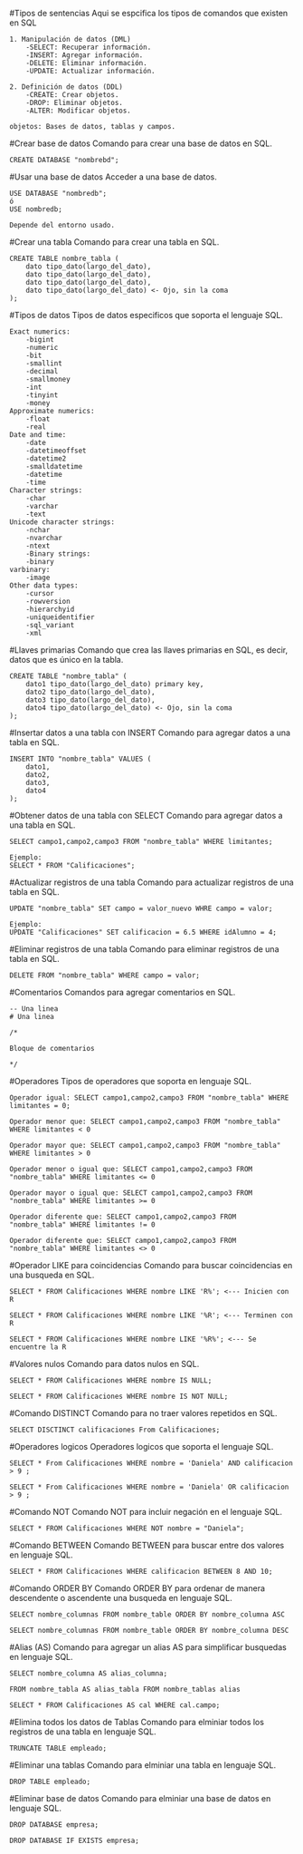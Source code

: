 #Tipos de sentencias
Aqui se espcifica los tipos de comandos que existen en SQL

```
1. Manipulación de datos (DML)
    -SELECT: Recuperar información.
    -INSERT: Agregar información.
    -DELETE: Eliminar información.
    -UPDATE: Actualizar información.
    
2. Definición de datos (DDL)
    -CREATE: Crear objetos.
    -DROP: Eliminar objetos.
    -ALTER: Modificar objetos.

objetos: Bases de datos, tablas y campos.
```

#Crear base de datos
Comando para crear una base de datos en SQL.

```
CREATE DATABASE "nombrebd";
```

#Usar una base de datos
Acceder a una base de datos.

```
USE DATABASE "nombredb";
ó
USE nombredb;

Depende del entorno usado.
```

#Crear una tabla
Comando para crear una tabla en SQL.

```
CREATE TABLE nombre_tabla (
    dato tipo_dato(largo_del_dato),
    dato tipo_dato(largo_del_dato),
    dato tipo_dato(largo_del_dato),
    dato tipo_dato(largo_del_dato) <- Ojo, sin la coma 
);
```

#Tipos de datos
Tipos de datos especificos que soporta el lenguaje SQL.

```
Exact numerics:
    -bigint
    -numeric
    -bit
    -smallint
    -decimal
    -smallmoney
    -int
    -tinyint
    -money
Approximate numerics:
    -float
    -real
Date and time:
    -date
    -datetimeoffset
    -datetime2
    -smalldatetime
    -datetime
    -time
Character strings:
    -char
    -varchar
    -text
Unicode character strings:
    -nchar
    -nvarchar
    -ntext
    -Binary strings:
    -binary
varbinary:
    -image
Other data types:
    -cursor
    -rowversion
    -hierarchyid
    -uniqueidentifier
    -sql_variant
    -xml
```

#Llaves primarias
Comando que crea las llaves primarias en SQL, es decir, datos que es único en la tabla.

```
CREATE TABLE "nombre_tabla" (
    dato1 tipo_dato(largo_del_dato) primary key,
    dato2 tipo_dato(largo_del_dato),
    dato3 tipo_dato(largo_del_dato),
    dato4 tipo_dato(largo_del_dato) <- Ojo, sin la coma 
);
```

#Insertar datos a una tabla con INSERT
Comando para agregar datos a una tabla en SQL.

```
INSERT INTO "nombre_tabla" VALUES (
    dato1,
    dato2,
    dato3,
    dato4
);
```

#Obtener datos de una tabla con SELECT
Comando para agregar datos a una tabla en SQL.


```
SELECT campo1,campo2,campo3 FROM "nombre_tabla" WHERE limitantes;

Ejemplo:
SELECT * FROM "Calificaciones";
```

#Actualizar registros de una tabla
Comando para actualizar registros de una tabla en SQL.

```
UPDATE "nombre_tabla" SET campo = valor_nuevo WHRE campo = valor;

Ejemplo:
UPDATE "Calificaciones" SET calificacion = 6.5 WHERE idAlumno = 4;
```
#Eliminar registros de una tabla
Comando para eliminar registros de una tabla en SQL.

```
DELETE FROM "nombre_tabla" WHERE campo = valor;
```

#Comentarios
Comandos para agregar comentarios en SQL.

```
-- Una linea
# Una linea

/*

Bloque de comentarios

*/
```

#Operadores
Tipos de operadores que soporta en lenguaje SQL.

```
Operador igual: SELECT campo1,campo2,campo3 FROM "nombre_tabla" WHERE limitantes = 0;

Operador menor que: SELECT campo1,campo2,campo3 FROM "nombre_tabla" WHERE limitantes < 0

Operador mayor que: SELECT campo1,campo2,campo3 FROM "nombre_tabla" WHERE limitantes > 0

Operador menor o igual que: SELECT campo1,campo2,campo3 FROM "nombre_tabla" WHERE limitantes <= 0

Operador mayor o igual que: SELECT campo1,campo2,campo3 FROM "nombre_tabla" WHERE limitantes >= 0

Operador diferente que: SELECT campo1,campo2,campo3 FROM "nombre_tabla" WHERE limitantes != 0

Operador diferente que: SELECT campo1,campo2,campo3 FROM "nombre_tabla" WHERE limitantes <> 0

```

#Operador LIKE para coincidencias
Comando para buscar coincidencias en una busqueda en SQL.

```
SELECT * FROM Calificaciones WHERE nombre LIKE 'R%'; <--- Inicien con R

SELECT * FROM Calificaciones WHERE nombre LIKE '%R'; <--- Terminen con R

SELECT * FROM Calificaciones WHERE nombre LIKE '%R%'; <--- Se encuentre la R
```

#Valores nulos
Comando para datos nulos en SQL.

```
SELECT * FROM Calificaciones WHERE nombre IS NULL;

SELECT * FROM Calificaciones WHERE nombre IS NOT NULL;
```

#Comando DISTINCT
Comando para no traer valores repetidos en SQL.

```
SELECT DISCTINCT calificaciones From Calificaciones;
```

#Operadores logicos
Operadores logicos que soporta el lenguaje SQL.

```
SELECT * From Calificaciones WHERE nombre = 'Daniela' AND calificacion > 9 ;

SELECT * From Calificaciones WHERE nombre = 'Daniela' OR calificacion > 9 ;
```

#Comando NOT
Comando NOT para incluir negación en el lenguaje SQL.

```
SELECT * FROM Calificaciones WHERE NOT nombre = "Daniela";
```

#Comando BETWEEN
Comando BETWEEN para buscar entre dos valores en lenguaje SQL.

```
SELECT * FROM Calificaciones WHERE calificacion BETWEEN 8 AND 10;

```

#Comando ORDER BY
Comando ORDER BY para ordenar de manera descendente o ascendente una busqueda en lenguaje SQL.

```
SELECT nombre_columnas FROM nombre_table ORDER BY nombre_columna ASC

SELECT nombre_columnas FROM nombre_table ORDER BY nombre_columna DESC
```

#Alias (AS)
Comando para agregar un alias AS para simplificar busquedas en lenguaje SQL.

```
SELECT nombre_columna AS alias_columna; 

FROM nombre_tabla AS alias_tabla FROM nombre_tablas alias

SELECT * FROM Calificaciones AS cal WHERE cal.campo;
```

#Elimina todos los datos de Tablas
Comando para elminiar todos los registros de una tabla en lenguaje SQL.

```
TRUNCATE TABLE empleado;
```

#Eliminar una tablas
Comando para elminiar una tabla en lenguaje SQL.

```
DROP TABLE empleado;
```

#Eliminar base de datos
Comando para elminiar una base de datos en lenguaje SQL.

```
DROP DATABASE empresa;

DROP DATABASE IF EXISTS empresa;
```


